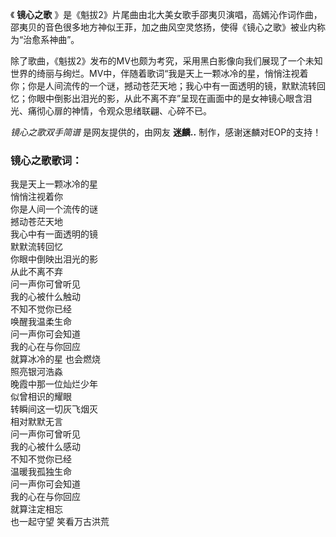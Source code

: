 

《 **镜心之歌**
》是《魁拔2》片尾曲由北大美女歌手邵夷贝演唱，高嫣沁作词作曲，邵夷贝的音色很多地方神似王菲，加之曲风空灵悠扬，使得《镜心之歌》被业内称为“治愈系神曲”。

除了歌曲，《魁拔2》发布的MV也颇为考究，采用黑白影像向我们展现了一个未知世界的绮丽与绚烂。MV中，伴随着歌词“我是天上一颗冰冷的星，悄悄注视着你；你是人间流传的一个谜，撼动苍茫天地；我心中有一面透明的镜，默默流转回忆；你眼中倒影出泪光的影，从此不离不弃”呈现在画面中的是女神镜心眼含泪光、痛彻心扉的神情，令观众思绪联翩、心碎不已。

_镜心之歌双手简谱_ 是网友提供的，由网友 **迷麟..** 制作，感谢迷麟对EOP的支持！

### 镜心之歌歌词：

我是天上一颗冰冷的星  
悄悄注视着你  
你是人间一个流传的谜  
撼动苍茫天地  
我心中有一面透明的镜  
默默流转回忆  
你眼中倒映出泪光的影  
从此不离不弃  
问一声你可曾听见  
我的心被什么触动  
不知不觉你已经  
唤醒我温柔生命  
问一声你可会知道  
我的心在与你回应  
就算冰冷的星 也会燃烧  
照亮银河浩淼  
晚霞中那一位灿烂少年  
似曾相识的耀眼  
转瞬间这一切灰飞烟灭  
相对默默无言  
问一声你可曾听见  
我的心被什么感动  
不知不觉你已经  
温暖我孤独生命  
问一声你可会知道  
我的心在与你回应  
就算注定相忘  
也一起守望 笑看万古洪荒

